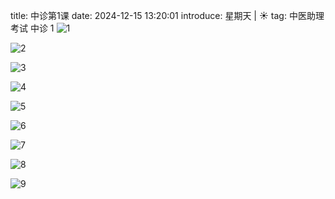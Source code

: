 title: 中诊第1课
date: 2024-12-15 13:20:01
introduce: 星期天 | ☀️
tag: 中医助理考试 中诊 1
![1](/static/img/2024/12/09/1.jpg)

![2](/static/img/2024/12/09/2.jpg)

![3](/static/img/2024/12/09/3.jpg)

![4](/static/img/2024/12/09/4.jpg)

![5](/static/img/2024/12/09/5.jpg)

![6](/static/img/2024/12/09/6.jpg)

![7](/static/img/2024/12/09/7.jpg)

![8](/static/img/2024/12/09/8.jpg)

![9](/static/img/2024/12/09/9.jpg)

